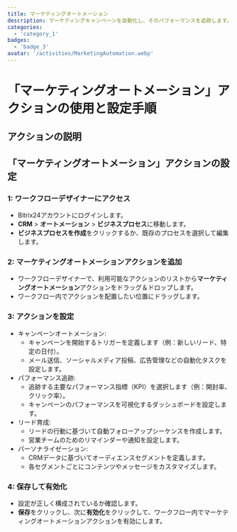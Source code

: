 ```yaml
---
title: マーケティングオートメーション
description: マーケティングキャンペーンを自動化し、そのパフォーマンスを追跡します。
categories: 
  - 'category_1'
badges: 
  - 'badge_3'
avatar: '/activities/MarketingAutomation.webp'
---
```

# 「マーケティングオートメーション」アクションの使用と設定手順

## アクションの説明

## **「マーケティングオートメーション」アクションの設定**

### 1: ワークフローデザイナーにアクセス
- Bitrix24アカウントにログインします。
- **CRM** > **オートメーション** > **ビジネスプロセス**に移動します。
- **ビジネスプロセスを作成**をクリックするか、既存のプロセスを選択して編集します。

### 2: マーケティングオートメーションアクションを追加
- ワークフローデザイナーで、利用可能なアクションのリストから**マーケティングオートメーション**アクションをドラッグ＆ドロップします。
- ワークフロー内でアクションを配置したい位置にドラッグします。

### 3: アクションを設定
- キャンペーンオートメーション:
  - キャンペーンを開始するトリガーを定義します（例：新しいリード、特定の日付）。
  - メール送信、ソーシャルメディア投稿、広告管理などの自動化タスクを設定します。
- パフォーマンス追跡:
  - 追跡する主要なパフォーマンス指標（KPI）を選択します（例：開封率、クリック率）。
  - キャンペーンのパフォーマンスを可視化するダッシュボードを設定します。
- リード育成:
  - リードの行動に基づいて自動フォローアップシーケンスを作成します。
  - 営業チームのためのリマインダーや通知を設定します。
- パーソナライゼーション:
  - CRMデータに基づいてオーディエンスセグメントを定義します。
  - 各セグメントごとにコンテンツやメッセージをカスタマイズします。

### 4: 保存して有効化
- 設定が正しく構成されているか確認します。
- **保存**をクリックし、次に**有効化**をクリックして、ワークフロー内でマーケティングオートメーションアクションを有効にします。